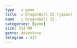 ```yaml
---
type   : game
title  : DragonBall Z2 (japan)
name   : DragonBall Z2
categories: [game]
size: 514 MB
genre: adventure
telegram : 417
---
```


